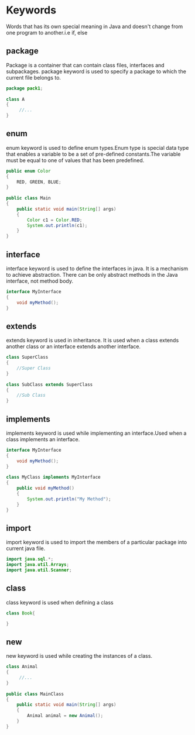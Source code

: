 # Keywords
Words that has its own special meaning in Java and doesn't change from one program to another.i.e if, else

## package

Package is a container that can contain class files, interfaces and subpackages.
package keyword is used to specify a package to which the current file belongs to.


```java
package pack1;
 
class A
{
     //...
}
```

## enum

enum keyword is used to define enum types.Enum type is special data type that enables a variable to be a set of pre-defined constants.The variable 
must be equal to one of values that has been predefined.


```java
public enum Color
{
    RED, GREEN, BLUE;
}
 
public class Main
{
    public static void main(String[] args)
    {
        Color c1 = Color.RED;
        System.out.println(c1);
    }
}
```
## interface

interface keyword is used to define the interfaces in java. It is a mechanism to achieve abstraction. There can be only abstract methods in the Java interface, not method body.


```java
interface MyInterface
{
    void myMethod();
}
```

## extends

extends keyword is used in inheritance. It is used when a class extends another class or an interface extends another interface.


```java
class SuperClass
{
    //Super Class
}
 
class SubClass extends SuperClass
{
    //Sub Class
}
```
## implements

implements keyword is used while implementing an interface.Used when a class implements an interface.


```java
interface MyInterface
{
    void myMethod();
}
 
class MyClass implements MyInterface
{
    public void myMethod()
    {
        System.out.println("My Method");
    }
}
```
## import

import keyword is used to import the members of a particular package into current java file.

```java
import java.sql.*;
import java.util.Arrays;
import java.util.Scanner;
```
## class

class keyword is used when defining a class

```java
class Book{

}
```
 ## new

new keyword is used while creating the instances of a class.

```java
class Animal
{
     //...
}
 
public class MainClass
{
    public static void main(String[] args) 
    {
        Animal animal = new Animal();
    }
}
```